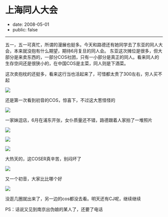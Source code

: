 # 上海同人大会

- date: 2008-05-01
- public: false

--------------------------


五一，五一可真忙，所谓的漫展也挺多。今天和路德还有她同学去了东亚的同人大会，本来就没抱有什么期望，期待6月复旦的同人会。
东亚这次摊位是很多，但大部分是来卖东西的，一部分COS社团，只有一小部分是真正的同人。看来同人的生存空间还是很狭小的，在中国COS是主菜，同人则是下酒菜。

这次卖抱枕的还挺多，看来这行当也活起来了，可惜都太贵了300左右，穷人买不起

![](../../uploads/blogger/20080510001.jpg)

还是第一次看到初音的COS，惊喜下，不过这大葱怪怪的

![](../../uploads/blogger/20080510002.jpg)

一家妹逗店，6月在浦东开张，女仆质量还不错，路德跟着人家拍了一堆照片

![](../../uploads/blogger/20080510004.jpg)

![](../../uploads/blogger/20080510005.jpg)

![](../../uploads/blogger/20080510006.jpg)

大热天的，这COSER真辛苦，别闷坏了

![](../../uploads/blogger/20080510008.jpg)

又一个初音，大家比比哪个好

![](../../uploads/blogger/20080510010.jpg)

没逛几圈就出来了，另一边的cos都没去看。明天还有CJ呢，继续继续

PS：话说又见到南京出伪娘的某人了，还要了电话
